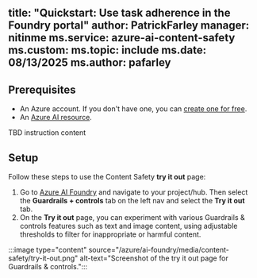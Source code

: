 title: "Quickstart: Use task adherence in the Foundry portal"
author: PatrickFarley
manager: nitinme
ms.service: azure-ai-content-safety
ms.custom:
ms.topic: include
ms.date: 08/13/2025
ms.author: pafarley
---


## Prerequisites 

- An Azure account. If you don't have one, you can [create one for free](https://azure.microsoft.com/pricing/purchase-options/azure-account?icid=ai-services). 
- An [Azure AI resource](https://ms.portal.azure.com/#view/Microsoft_Azure_ProjectOxford/CognitiveServicesHub/~/AIServices). 


TBD instruction content

## Setup

Follow these steps to use the Content Safety **try it out** page: 

1. Go to [Azure AI Foundry](https://ai.azure.com/?cid=learnDocs) and navigate to your project/hub. Then select the **Guardrails + controls** tab on the left nav and select the **Try it out** tab.
1. On the **Try it out** page, you can experiment with various Guardrails & controls features such as text and image content, using adjustable thresholds to filter for inappropriate or harmful content.

:::image type="content" source="/azure/ai-foundry/media/content-safety/try-it-out.png" alt-text="Screenshot of the try it out page for Guardrails & controls.":::